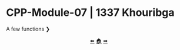 # CPP-Module-07 | 1337 Khouribga

A few functions ❯

<p align="center">
  <a href="https://github.com/achrafelkhnissi/CPP-Modules/tree/main/Module_06">&#11013;</a>
  <a href="https://github.com/madebypixel02/CPP-Modules">&#127968;</a>
  <a href="https://github.com/achrafelkhnissi/CPP-Modules/tree/main/Module_08">&#10145;</a>
</p>
